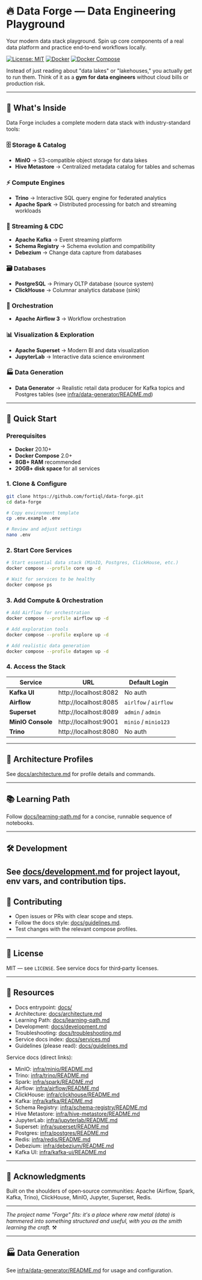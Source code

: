 # 🔥 Data Forge — Data Engineering Playground

Your modern data stack playground. Spin up core components of a real data platform and practice end‑to‑end workflows locally.

[![License: MIT](https://img.shields.io/badge/License-MIT-yellow.svg)](https://opensource.org/licenses/MIT)
[![Docker](https://img.shields.io/badge/Docker-20.10+-blue.svg)](https://www.docker.com/)
[![Docker Compose](https://img.shields.io/badge/Docker%20Compose-2.0+-blue.svg)](https://docs.docker.com/compose/)

Instead of just reading about "data lakes" or "lakehouses," you actually get to run them. Think of it as a **gym for data engineers** without cloud bills or production risk.

---

## 🎯 What's Inside

Data Forge includes a complete modern data stack with industry-standard tools:

### 🗄️ Storage & Catalog
- **MinIO** → S3-compatible object storage for data lakes
- **Hive Metastore** → Centralized metadata catalog for tables and schemas

### ⚡ Compute Engines
- **Trino** → Interactive SQL query engine for federated analytics
- **Apache Spark** → Distributed processing for batch and streaming workloads

### 🌊 Streaming & CDC
- **Apache Kafka** → Event streaming platform
- **Schema Registry** → Schema evolution and compatibility  
- **Debezium** → Change data capture from databases

### 🗃️ Databases
- **PostgreSQL** → Primary OLTP database (source system)
- **ClickHouse** → Columnar analytics database (sink)

### 🔄 Orchestration
- **Apache Airflow 3** → Workflow orchestration

### 📊 Visualization & Exploration
- **Apache Superset** → Modern BI and data visualization
- **JupyterLab** → Interactive data science environment

### 🏭 Data Generation
- **Data Generator** → Realistic retail data producer for Kafka topics and Postgres tables (see [infra/data-generator/README.md](infra/data-generator/README.md))

---

## 🚀 Quick Start

### Prerequisites

- **Docker** 20.10+ 
- **Docker Compose** 2.0+
- **8GB+ RAM** recommended
- **20GB+ disk space** for all services

### 1. Clone & Configure

```bash
git clone https://github.com/fortiql/data-forge.git
cd data-forge

# Copy environment template
cp .env.example .env

# Review and adjust settings
nano .env
```

### 2. Start Core Services

```bash
# Start essential data stack (MinIO, Postgres, ClickHouse, etc.)
docker compose --profile core up -d

# Wait for services to be healthy
docker compose ps
```

### 3. Add Compute & Orchestration

```bash
# Add Airflow for orchestration
docker compose --profile airflow up -d

# Add exploration tools
docker compose --profile explore up -d

# Add realistic data generation
docker compose --profile datagen up -d
```

### 4. Access the Stack

| Service | URL | Default Login |
|---------|-----|---------------|
|**Kafka UI**|http://localhost:8082 |No auth|
| **Airflow** | http://localhost:8085 | `airlfow` / `airflow` |
| **Superset** | http://localhost:8089 | `admin` / `admin` |
| **MinIO Console** | http://localhost:9001 | `minio` / `minio123` |
| **Trino** | http://localhost:8080 | No auth |

---

## 🧩 Architecture Profiles

See [docs/architecture.md](docs/architecture.md) for profile details and commands.

---

## 📚 Learning Path

Follow [docs/learning-path.md](docs/learning-path.md) for a concise, runnable sequence of notebooks.

---

## 🛠️ Development

See [docs/development.md](docs/development.md) for project layout, env vars, and contribution tips.
---

## 🤝 Contributing

- Open issues or PRs with clear scope and steps.
- Follow the docs style: [docs/guidelines.md](docs/guidelines.md).
- Test changes with the relevant compose profiles.

---

## 📄 License

MIT — see `LICENSE`. See service docs for third‑party licenses.

---

## 🌟 Resources

- Docs entrypoint: [docs/](docs/)
- Architecture: [docs/architecture.md](docs/architecture.md)
- Learning Path: [docs/learning-path.md](docs/learning-path.md)
- Development: [docs/development.md](docs/development.md)
- Troubleshooting: [docs/troubleshooting.md](docs/troubleshooting.md)
- Service docs index: [docs/services.md](docs/services.md)
- Guidelines (please read): [docs/guidelines.md](docs/guidelines.md)

Service docs (direct links):
- MinIO: [infra/minio/README.md](infra/minio/README.md)
- Trino: [infra/trino/README.md](infra/trino/README.md)
- Spark: [infra/spark/README.md](infra/spark/README.md)
- Airflow: [infra/airflow/README.md](infra/airflow/README.md)
- ClickHouse: [infra/clickhouse/README.md](infra/clickhouse/README.md)
- Kafka: [infra/kafka/README.md](infra/kafka/README.md)
- Schema Registry: [infra/schema-registry/README.md](infra/schema-registry/README.md)
- Hive Metastore: [infra/hive-metastore/README.md](infra/hive-metastore/README.md)
- JupyterLab: [infra/jupyterlab/README.md](infra/jupyterlab/README.md)
- Superset: [infra/superset/README.md](infra/superset/README.md)
- Postgres: [infra/postgres/README.md](infra/postgres/README.md)
- Redis: [infra/redis/README.md](infra/redis/README.md)
- Debezium: [infra/debezium/README.md](infra/debezium/README.md)
- Kafka UI: [infra/kafka-ui/README.md](infra/kafka-ui/README.md)

---

## 🙏 Acknowledgments

Built on the shoulders of open‑source communities: Apache (Airflow, Spark, Kafka, Trino), ClickHouse, MinIO, Jupyter, Superset, Redis.

---

*The project name "Forge" fits: it's a place where raw metal (data) is hammered into something structured and useful, with you as the smith learning the craft.* ⚒️

---

## 🏭 Data Generation

See [infra/data-generator/README.md](infra/data-generator/README.md) for usage and configuration.
